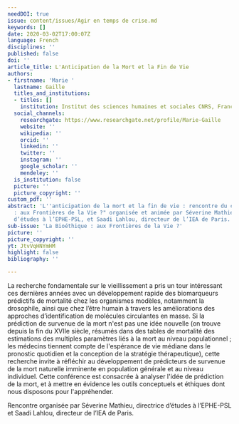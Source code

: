 ```yaml
---
needDOI: true
issue: content/issues/Agir en temps de crise.md
keywords: []
date: 2020-03-02T17:00:07Z
language: French
disciplines: ''
published: false
doi: ''
article_title: L'Anticipation de la Mort et la Fin de Vie
authors:
- firstname: 'Marie '
  lastname: Gaille
  titles_and_institutions:
  - titles: []
    institution: Institut des sciences humaines et sociales CNRS, France
  social_channels:
    researchgate: https://www.researchgate.net/profile/Marie-Gaille
    website: ''
    wikipedia: ''
    orcid: ''
    linkedin: ''
    twitter: ''
    instagram: ''
    google_scholar: ''
    mendeley: ''
  is_institution: false
  picture: ''
  picture_copyright: ''
custom_pdf: ''
abstract: 'L''anticipation de la mort et la fin de vie : rencontre du cycle "Bioéthique
  : aux Frontières de la Vie ?" organisée et animée par Séverine Mathieu, directrice
  d’études à l’EPHE-PSL, et Saadi Lahlou, directeur de l’IEA de Paris.'
sub-issue: 'La Bioéthique : aux Frontières de la Vie ?'
picture: ''
picture_copyright: ''
yt: JtvVqHNYmHM
highlight: false
bibliography: ''

---
```

La recherche fondamentale sur le vieillissement a pris un tour intéressant ces dernières années avec un développement rapide des biomarqueurs prédictifs de mortalité chez les organismes modèles, notamment la drosophile, ainsi que chez l’être humain à travers les améliorations des approches d’identification de molécules circulantes en masse. Si la prédiction de survenue de la mort n'est pas une idée nouvelle (on trouve depuis la fin du XVIIe siècle, résumés dans des tables de mortalité des estimations des multiples paramètres liés à la mort au niveau populationnel ; les médecins tiennent compte de l'espérance de vie médiane dans le pronostic quotidien et la conception de la stratégie thérapeutique), cette recherche invite à réfléchir au développement de prédicteurs de survenue de la mort naturelle imminente en population générale et au niveau individuel. Cette conférence est consacrée à analyser l'idée de prédiction de la mort, et à mettre en évidence les outils conceptuels et éthiques dont nous disposons pour l'appréhender.

Rencontre organisée par Séverine Mathieu, directrice d’études à l’EPHE-PSL et Saadi Lahlou, directeur de l’IEA de Paris.

<Youtube yt="JtvVqHNYmHM" caption ="L'anticipation de la mort et la fin de vie"></Youtube>